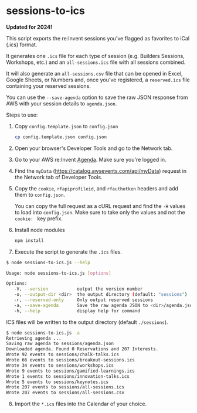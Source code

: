 # sessions-to-ics

**Updated for 2024!**

This script exports the re:Invent sessions you've flagged as favorites to iCal (.ics) format.

It generates one `.ics` file for each type of session (e.g. Builders Sessions, Workshops, etc.) and an
`all-sessions.ics` file with all sessions combined.

It will also generate an `all-sessions.csv` file that can be opened in Excel, Google Sheets, or Numbers and,
once you've registered, a `reserved.ics` file containing your reserved sessions.

You can use the `--save-agenda` option to save the raw JSON response from AWS with your session details
to `agenda.json`.

Steps to use:

1. Copy `config.template.json` to `config.json`

   ```bash
   cp config.template.json config.json
   ```

2. Open your browser's Developer Tools and go to the Network tab.

3. Go to your AWS re:Invent [Agenda](https://registration.awsevents.com/flow/awsevents/reinvent24/myagenda/page/myagenda). Make sure you're logged in.

4. Find the `myData` (https://catalog.awsevents.com/api/myData) request in the Network tab of Developer Tools.

5. Copy the `cookie`, `rfapiprofileid`, and `rfauthotken` headers and add them to `config.json`.

   You can copy the full request as a cURL request and find the `-H` values to load into `config.json`. Make sure to
   take only the values and not the `cookie: ` key prefix.

6. Install node modules

    ```bash
    npm install
    ```
    
7.  Execute the script to generate the `.ics` files.

   ```bash
   $ node sessions-to-ics.js --help

   Usage: node sessions-to-ics.js [options]

   Options:
      -V, --version           output the version number
      -o, --output-dir <dir>  the output directory (default: "sessions")
      -r, --reserved-only     Only output reserved sessions
      -a, --save-agenda       Save the raw agenda JSON to <dir>/agenda.json
      -h, --help              display help for command
   ```
   
   ICS files will be written to the output directory (default `./sessions`).

   ```bash
   $ node sessions-to-ics.js -a
   Retrieving agenda ...
   Saving raw agenda to sessions/agenda.json
   Downloaded agenda. Found 0 Reservations and 207 Interests.
   Wrote 92 events to sessions/chalk-talks.ics
   Wrote 66 events to sessions/breakout-sessions.ics
   Wrote 34 events to sessions/workshops.ics
   Wrote 9 events to sessions/gamified-learnings.ics
   Wrote 1 events to sessions/innovation-talks.ics
   Wrote 5 events to sessions/keynotes.ics
   Wrote 207 events to sessions/all-sessions.ics
   Wrote 207 events to sessions/all-sessions.csv
   ```

8. Import the `*.ics` files into the Calendar of your choice.
